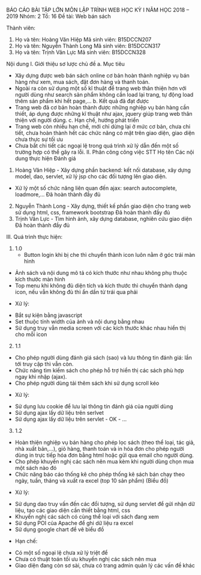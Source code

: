 BÁO CÁO BÀI TẬP LỚN MÔN LẬP TRÌNH WEB
HỌC KỲ I NĂM HỌC 2018 – 2019
Nhóm: 2 Tổ: 16
Đề tài: Web bán sách


Thành viên:
1. Họ và tên: Hoàng Văn Hiệp 			Mã sinh viên: B15DCCN207
2. Họ và tên: Nguyễn Thành Long 		Mã sinh viên: B15DCCN317
3. Họ và tên: Trịnh Văn Lực			Mã sinh viên: B15DCCN328

Nội dung
I. Giới thiệu sơ lược chủ đề
a. Mục tiêu
- Xây dựng được web bán sách online cơ bản hoàn thành nghiệp vụ bán hàng như xem, mua sách, đặt đơn hàng và thanh toán. 
- Ngoài ra còn sử dụng một số kĩ thuật để trang web thân thiện hơn với người dùng như search sản phẩm không cần load lại trang, tự động load thêm sản phẩm khi hết page,...
b. Kết quả đã đạt được
- Trang web đã cơ bản hoàn thành được những nghiệp vụ bán hàng cần thiết, áp dụng được những kĩ thuật như ajax, jquery giúp trang web thân thiện với người dùng.
c. Hạn chế, hướng phát triển
- Trang web còn nhiều hạn chế, mới chỉ dừng lại ở mức cơ bản, chưa chi tiết, chưa hoàn thành hết các chức năng có mặt trên giao diện, giao diện chưa thực sự tối ưu
- Chưa bắt chi tiết các ngoại lệ trong quá trình xử lý dẫn đến một số trường hợp có thể gây ra lỗi.
II. Phân công công việc
STT	Họ tên	Các nội dung thực hiện	Đánh giá
1.	Hoàng Văn Hiệp	- Xây dựng phần backend: kết nối database, xây dựng model, dao, servlet, xử lý jsp cho các đối tượng lên giao diện. 
- Xử lý một số chức năng liên quan đến ajax: search autocomplete, loadmore,...	Đã hoàn thành đầy đủ
2.	Nguyễn Thành Long	- Xây dựng, thiết kế phần giao diện cho trang web sử dụng html, css, framework bootstrap
	Đã hoàn thành đầy đủ
3.	Trịnh Văn Lực	- Tìm hình ảnh, xây dựng database, nghiên cứu giao diện
	Đã hoàn thành đầy đủ

III. Quá trình thực hiện:
1.	1.0
	- Button login khi bị che thì chuyển thành icon luôn nằm ở góc trái màn hình
- Ảnh sách và nội dung mô tả có kích thước như nhau không phụ thuộc kích thước màn hình
- Top menu khi không đủ diện tích và kích thước thì chuyển thành dạng icon, nếu vẫn không 
đủ thì ẩn dần từ trái qua phải	
* Xử lý:
- Bắt sự kiện bằng javascript
- Set thuộc tính width của ảnh và nội dung bằng nhau
- Sử dụng truy vẫn media screen với các kích thước khác nhau hiển thị cho mỗi icon
2.	1.1
- Cho phép người dùng đánh giá sách (sao) và lưu 
thông tin đánh giá: lần tới truy cập thì vẫn còn.
- Chức năng tìm kiếm sách cho phép hỗ trợ hiển thị 
các sách phù hợp ngay khi nhập (ajax).
- Cho phép người dùng tải thêm sách khi 
sử dụng scroll kéo	
* Xử lý:
- Sử dụng lưu cookie để lưu lại thông tin đánh giá của người dùng
- Sử dụng ajax lấy dữ liệu trên serlvet
- Sử dụng ajax lấy dữ liệu trên servlet	- OK	- …
3.	1.2
- Hoàn thiện nghiệp vụ bán hàng cho phép lọc sách
(theo thể loại, tác giả, nhà xuất bản,...), giỏ hàng,
thanh toán và in hóa đơn cho phép người dùng in trực tiếp
hóa đơn bằng html hoặc gửi qua email cho người dùng.
- Cho phép khuyến nghị các sách nên mua kèm khi
người dùng chọn mua một sách nào đó
- Chức năng báo cáo thống kê cho phép thống kê sách 
bán chạy theo ngày, tuần, tháng và xuất ra excel
(top 10 sản phẩm) (Biểu đồ)	
* Xử lý:
- Sử dụng dao truy vấn đến các đổi tượng, sử dụng servlet để gửi nhận dữ liệu, tạo các giao diện cần thiết bằng html, css
- Khuyến nghị các sách có cùng thể loại với sách đang xem
- Sử dụng POI của Apache để ghi dữ liệu ra excel
- Sử dụng google chart để vẽ biểu đồ
* Hạn chế:
- Có một số ngoại lệ chưa xử lý triệt để
- Chưa có thuật toán tối ưu khuyến nghị các sách nên mua
- Giao diện đang còn sơ sài, chưa có trang admin quản lý các vấn đề khác	

